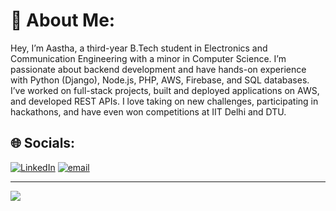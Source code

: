 # 💫 About Me:
Hey, I’m Aastha, a third-year B.Tech student in Electronics and Communication Engineering with a minor in Computer Science. I’m passionate about backend development and have hands-on experience with Python (Django), Node.js, PHP, AWS, Firebase, and SQL databases. I’ve worked on full-stack projects, built and deployed applications on AWS, and developed REST APIs. I love taking on new challenges, participating in hackathons, and have even won competitions at IIT Delhi and DTU. 


## 🌐 Socials:
[![LinkedIn](https://img.shields.io/badge/LinkedIn-%230077B5.svg?logo=linkedin&logoColor=white)](https://linkedin.com/in/https://www.linkedin.com/in/aastha-sharma-a1667a2a9) [![email](https://img.shields.io/badge/Email-D14836?logo=gmail&logoColor=white)](mailto:saastha930@gmail.com) 







---
[![](https://visitcount.itsvg.in/api?id=Aasthaaaaaaaa&icon=0&color=5)](https://visitcount.itsvg.in)

<!-- Proudly created with GPRM ( https://gprm.itsvg.in ) -->
